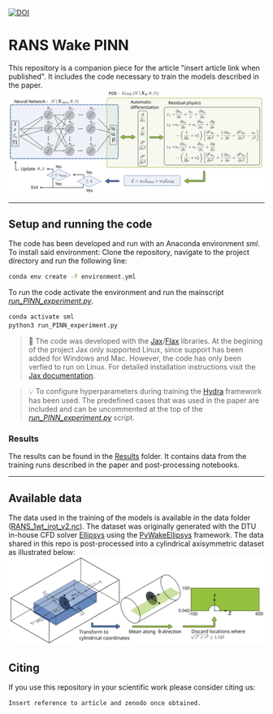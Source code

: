 [![DOI](https://zenodo.org/badge/DOI/10.5281/zenodo.10846076.svg)](https://doi.org/10.5281/zenodo.10846076)

# RANS Wake PINN 
This repository is a companion piece for the article "insert article link when published". It includes the code necessary to train the models described in the paper.
![PINN concept](./figures/Torque_PINN_cyl_illustration_v2_github.svg)


---
## Setup and running the code
The code has been developed and run with an Anaconda environment *sml*. To install said environment: Clone the repository, navigate to the project directory and run the following line:
```bash
conda env create -f environment.yml
```

To run the code activate the environment and run the mainscript [*run_PINN_experiment.py*](./run_PINN_experiment.py).

```bash
conda activate sml
python3 run_PINN_experiment.py
```

> 🚨 The code was developed with the [Jax](https://github.com/google/jax)/[Flax](https://github.com/google/flax) libraries. At the begining of the project Jax only supported Linux, since support has been added for Windows and Mac. However, the code has only been verfied to run on Linux. For detailed installation instructions visit the [Jax documentation](https://jax.readthedocs.io/en/latest/index.html).

> 💡 To configure hyperparameters during training the [Hydra](https://hydra.cc/) framework has been used. The predefined cases that was used in the paper are included and can be uncommented at the top of the [*run_PINN_experiment.py*](./run_PINN_experiment.py) script.


### Results
The results can be found in the [Results](./Results) folder. It contains data from the training runs described in the paper and post-processing notebooks.

--- 
## Available data 
The data used in the training of the models is available in the data folder ([RANS_1wt_irot_v2.nc](./Data/RANS_1wt_irot_v2.nc)). The dataset was originally generated with the DTU in-house CFD solver [Ellipsys](https://the-numerical-wind-tunnel.dtu.dk/ellipsys) using the [PyWakeEllipsys](https://topfarm.pages.windenergy.dtu.dk/cuttingedge/pywake/pywake_ellipsys/master/index.html) framework. The data shared in this repo is post-processed into a cylindrical axisymmetric dataset as illustrated below:
![Data](./figures/RANS_3Dcart_to_2DCyl_github.svg)

## Citing
If you use this repository in your scientific work please consider citing us:
```latex
Insert reference to article and zenodo once obtained.
```